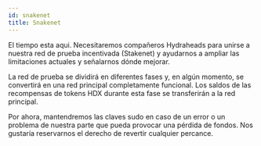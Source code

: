```yaml
---
id: snakenet
title: Snakenet
---
```


El tiempo esta aqui. Necesitaremos compañeros Hydraheads para unirse a nuestra red de prueba incentivada (Stakenet) y ayudarnos a ampliar las limitaciones actuales y señalarnos dónde mejorar.

La red de prueba se dividirá en diferentes fases y, en algún momento, se convertirá en una red principal completamente funcional. Los saldos de las recompensas de tokens HDX durante esta fase se transferirán a la red principal.

Por ahora, mantendremos las claves sudo en caso de un error o un problema de nuestra parte que pueda provocar una pérdida de fondos. Nos gustaría reservarnos el derecho de revertir cualquier percance.